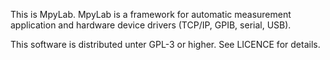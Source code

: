 This is MpyLab. MpyLab is a framework for automatic measurement application and 
hardware device drivers (TCP/IP, GPIB, serial, USB).

This software is distributed unter GPL-3 or higher. See LICENCE for details.
